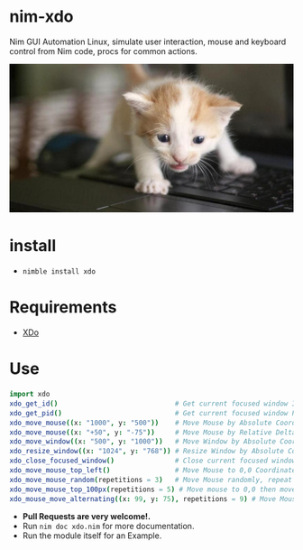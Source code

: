# nim-xdo

Nim GUI Automation Linux, simulate user interaction, mouse and keyboard control from Nim code, procs for common actions.

![Keyboard](https://raw.githubusercontent.com/juancarlospaco/nim-xdo/master/keyboard_kitten.jpg "Keyboard typing simulation for everyone")


# install

- `nimble install xdo`


# Requirements

- [XDo](https://github.com/baskerville/xdo#xdo1 "Tiny pure C lib")


# Use

```nim
import xdo
xdo_get_id()                             # Get current focused window ID.
xdo_get_pid()                            # Get current focused window PID.
xdo_move_mouse((x: "1000", y: "500"))    # Move Mouse by Absolute Coordinates.
xdo_move_mouse((x: "+50", y: "-75"))     # Move Mouse by Relative Delta.
xdo_move_window((x: "500", y: "1000"))   # Move Window by Absolute Coordinates.
xdo_resize_window((x: "1024", y: "768")) # Resize Window by Absolute Coordinates.
xdo_close_focused_window()               # Close current focused window.
xdo_move_mouse_top_left()                # Move Mouse to 0,0 Coordinates.
xdo_move_mouse_random(repetitions = 3)   # Move Mouse randomly, repeat 3 times.
xdo_move_mouse_top_100px(repetitions = 5) # Move mouse to 0,0 then move on jumps of 100px.
xdo_mouse_move_alternating((x: 99, y: 75), repetitions = 9) # Move Mouse on ZigZag.
```

- **Pull Requests are very welcome!.**
- Run `nim doc xdo.nim` for more documentation.
- Run the module itself for an Example.
